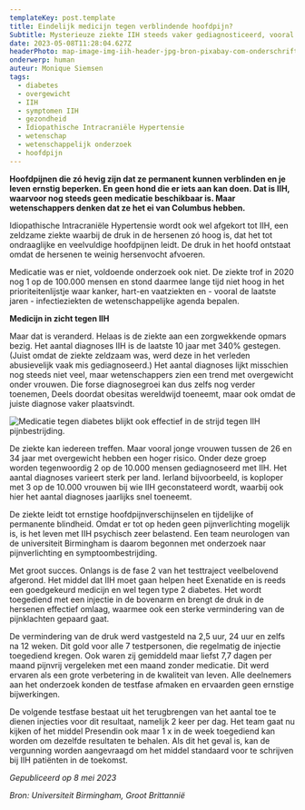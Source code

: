 ```yaml
---
templateKey: post.template
title: Eindelijk medicijn tegen verblindende hoofdpijn?
Subtitle: Mysterieuze ziekte IIH steeds vaker gediagnosticeerd, vooral bij jonge vrouwen
date: 2023-05-08T11:28:04.627Z
headerPhoto: map-image-img-iih-header-jpg-bron-pixabay-com-onderschrift-iih-header-1
onderwerp: human
auteur: Monique Siemsen
tags:
  - diabetes
  - overgewicht
  - IIH
  - symptomen IIH
  - gezondheid
  - Idiopathische Intracraniële Hypertensie
  - wetenschap
  - wetenschappelijk onderzoek
  - hoofdpijn
---
```

**Hoofdpijnen die zó hevig zijn dat ze permanent kunnen verblinden en je leven ernstig beperken. En geen hond die er iets aan kan doen. Dat is IIH, waarvoor nog steeds geen medicatie beschikbaar is. Maar wetenschappers denken dat ze het ei van Columbus hebben.**

Idiopathische Intracraniële Hypertensie wordt ook wel afgekort tot IIH, een zeldzame ziekte waarbij de druk in de hersenen zó hoog is, dat het tot ondraaglijke en veelvuldige hoofdpijnen leidt. De druk in het hoofd ontstaat omdat de hersenen te weinig hersenvocht afvoeren.

Medicatie was er niet, voldoende onderzoek ook niet. De ziekte trof in 2020 nog 1 op de 100.000 mensen en stond daarmee lange tijd niet hoog in het prioriteitenlijstje waar kanker, hart-en vaatziekten en - vooral de laatste jaren - infectieziekten de wetenschappelijke agenda bepalen. 

**Medicijn in zicht tegen IIH**

Maar dat is veranderd. Helaas is de ziekte aan een zorgwekkende opmars bezig. Het aantal diagnoses IIH is de laatste 10 jaar met 340% gestegen. (Juist omdat de ziekte zeldzaam was, werd deze in het verleden abusievelijk vaak mis gediagnoseerd.) Het aantal diagnoses lijkt misschien nog steeds niet veel, maar wetenschappers zien een trend met overgewicht onder vrouwen. Die forse diagnosegroei kan dus zelfs nog verder toenemen, Deels doordat obesitas wereldwijd toeneemt, maar ook omdat de juiste diagnose vaker plaatsvindt.

![Medicatie tegen diabetes blijkt ook effectief in de strijd tegen IIH pijnbestrijding.](/img/iih-medicatie.jpeg "Pixabay.com")

De ziekte kan iedereen treffen. Maar vooral jonge vrouwen tussen de 26 en 34 jaar met overgewicht hebben een hoger risico. Onder deze groep worden tegenwoordig 2 op de 10.000 mensen gediagnoseerd met IIH. Het aantal diagnoses varieert sterk per land. Ierland bijvoorbeeld, is koploper met 3 op de 10.000 vrouwen bij wie IIH geconstateerd wordt, waarbij ook hier het aantal diagnoses jaarlijks snel toeneemt.

De ziekte leidt tot ernstige hoofdpijnverschijnselen en tijdelijke of permanente blindheid. Omdat er tot op heden geen pijnverlichting mogelijk is, is het leven met IIH psychisch zeer belastend. Een team neurologen van de universiteit Birmingham is daarom begonnen met onderzoek naar pijnverlichting en symptoombestrijding. 

Met groot succes. Onlangs is de fase 2 van het testtraject veelbelovend afgerond. Het middel dat IIH moet gaan helpen heet Exenatide en is reeds een goedgekeurd medicijn en wel tegen type 2 diabetes. Het wordt toegediend met een injectie in de bovenarm en brengt de druk in de hersenen effectief omlaag, waarmee ook een sterke vermindering van de pijnklachten gepaard gaat.

De vermindering van de druk werd vastgesteld na 2,5 uur, 24 uur en zelfs na 12 weken. Dit gold voor alle 7 testpersonen, die regelmatig de injectie toegediend kregen. Ook waren zij gemiddeld maar liefst 7,7 dagen per maand pijnvrij vergeleken met een maand zonder medicatie. Dit werd ervaren als een grote verbetering in de kwaliteit van leven. Alle deelnemers aan het onderzoek konden de testfase afmaken en ervaarden geen ernstige bijwerkingen.

De volgende testfase bestaat uit het terugbrengen van het aantal toe te dienen injecties voor dit resultaat, namelijk 2 keer per dag. Het team gaat nu kijken of het middel Presendin ook maar 1 x in de week toegediend kan worden om dezelfde resultaten te behalen. Als dit het geval is, kan de vergunning worden aangevraagd om het middel standaard voor te schrijven bij IIH patiënten in de toekomst.

*G﻿epubliceerd op 8 mei 2023*

*B﻿ron: Universiteit Birmingham, Groot Brittannië*
